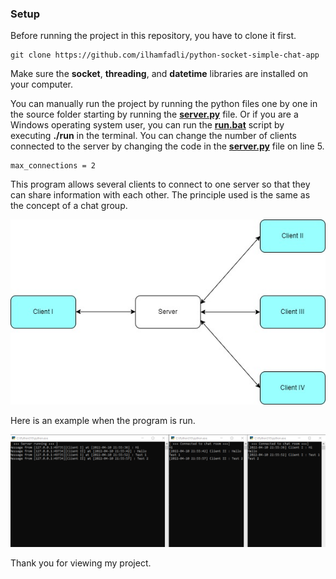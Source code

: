 ### Setup
Before running the project in this repository, you have to clone it first.

    git clone https://github.com/ilhamfadli/python-socket-simple-chat-app

Make sure the **socket**, **threading**, and **datetime** libraries are installed on your computer.

You can manually run the project by running the python files one by one in the source folder starting by running the **[server.py](https://github.com/ilhamfadli/python-socket-simple-chat-app/blob/main/source/server.py)** file. Or if you are a Windows operating system user, you can run the **[run.bat](https://github.com/ilhamfadli/python-socket-simple-chat-app/blob/main/run.bat)** script by executing **./run** in the terminal. You can change the number of clients connected to the server by changing the code in the **[server.py](https://github.com/ilhamfadli/python-socket-simple-chat-app/blob/main/source/server.py)** file on line 5.

    max_connections = 2

This program allows several clients to connect to one server so that they can share information with each other. The principle used is the same as the concept of a chat group.

![Diagram](https://github.com/ilhamfadli/python-socket-simple-chat-app/blob/main/image/diagram.jpg)

Here is an example when the program is run.

![Example](https://github.com/ilhamfadli/python-socket-simple-chat-app/blob/main/image/example.png)

Thank you for viewing my project.